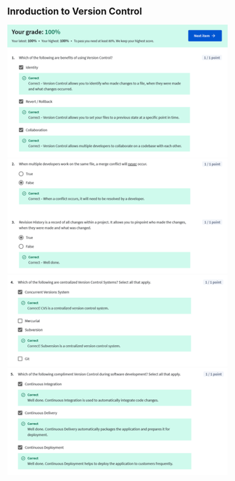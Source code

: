 ## Inroduction to Version Control

![](/learning/meta-front-end-developer-professional-certificate/C3-Version-control/Module1/quiz-intro-to-version-control/ss1.png)
![](/learning/meta-front-end-developer-professional-certificate/C3-Version-control/Module1/quiz-intro-to-version-control/ss2.png)
![](/learning/meta-front-end-developer-professional-certificate/C3-Version-control/Module1/quiz-intro-to-version-control/ss3.png)
![](/learning/meta-front-end-developer-professional-certificate/C3-Version-control/Module1/quiz-intro-to-version-control/ss4.png)
